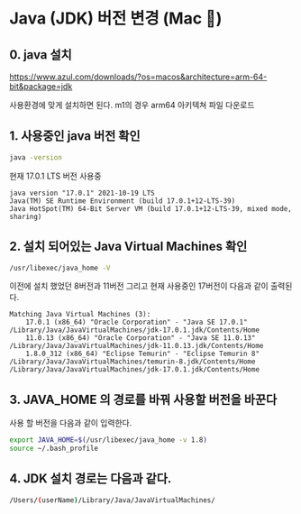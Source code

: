 # Java (JDK) 버전 변경 (Mac )

## 0. java 설치

https://www.azul.com/downloads/?os=macos&architecture=arm-64-bit&package=jdk

사용환경에 맞게 설치하면 된다. m1의 경우 arm64 아키텍쳐 파일 다운로드



## 1. 사용중인 java 버전 확인

```bash
java -version
```

현재 17.0.1 LTS 버전 사용중

```term
java version "17.0.1" 2021-10-19 LTS
Java(TM) SE Runtime Environment (build 17.0.1+12-LTS-39)
Java HotSpot(TM) 64-Bit Server VM (build 17.0.1+12-LTS-39, mixed mode, sharing)
```



## 2. 설치 되어있는 Java Virtual Machines 확인

```bash
/usr/libexec/java_home -V
```



이전에 설치 했었던 8버전과 11버전 그리고 현재 사용중인 17버전이 다음과 같이 출력된다.

```term
Matching Java Virtual Machines (3):
    17.0.1 (x86_64) "Oracle Corporation" - "Java SE 17.0.1" /Library/Java/JavaVirtualMachines/jdk-17.0.1.jdk/Contents/Home
    11.0.13 (x86_64) "Oracle Corporation" - "Java SE 11.0.13" /Library/Java/JavaVirtualMachines/jdk-11.0.13.jdk/Contents/Home
    1.8.0_312 (x86_64) "Eclipse Temurin" - "Eclipse Temurin 8" /Library/Java/JavaVirtualMachines/temurin-8.jdk/Contents/Home
/Library/Java/JavaVirtualMachines/jdk-17.0.1.jdk/Contents/Home
```



## 3. JAVA_HOME 의 경로를 바꿔 사용할 버전을 바꾼다

사용 할 버전을 다음과 같이 입력한다.

```bash
export JAVA_HOME=$(/usr/libexec/java_home -v 1.8)
source ~/.bash_profile
```



## 4.  JDK 설치 경로는 다음과 같다.

```bash
/Users/(userName)/Library/Java/JavaVirtualMachines/
```